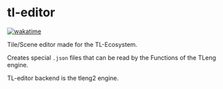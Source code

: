 # tl-editor

[![wakatime](https://wakatime.com/badge/user/018c54ba-f9f5-426e-9733-6deb502d647d/project/45be32d1-6f63-4aae-86ed-6233711b4555.svg)](https://wakatime.com/badge/user/018c54ba-f9f5-426e-9733-6deb502d647d/project/45be32d1-6f63-4aae-86ed-6233711b4555)

Tile/Scene editor made for the TL-Ecosystem.

Creates special `.json` files that can be read by the Functions of the TLeng engine.

TL-editor backend is the tleng2 engine.
